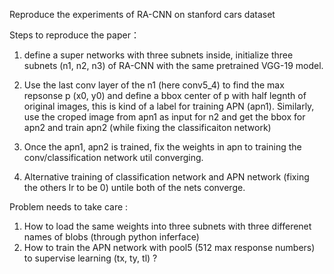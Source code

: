 Reproduce the experiments of RA-CNN on stanford cars dataset


Steps to reproduce the paper：

1. define a super networks with three subnets inside, initialize three subnets (n1, n2, n3) of RA-CNN with the same pretrained VGG-19 model.

2. Use the last conv layer of the n1 (here conv5_4) to find the max repsonse p (x0, y0) and define a bbox center of p with half legnth of original images, this is kind of a label for training APN (apn1). Similarly, use the croped image from apn1 as input for n2 and get the bbox for apn2 and train apn2 (while fixing the classificaiton network)

3. Once the apn1, apn2 is trained, fix the weights in apn to training the conv/classification network util converging.

4. Alternative training of classification network and APN network (fixing the others lr to be 0) untile both of the nets converge.



Problem needs to take care : 

1. How to load the same weights into  three subnets with three differenet names of blobs (through python inferface)
2. How to train the APN network with pool5 (512 max response numbers) to supervise learning (tx, ty, tl) ? 
